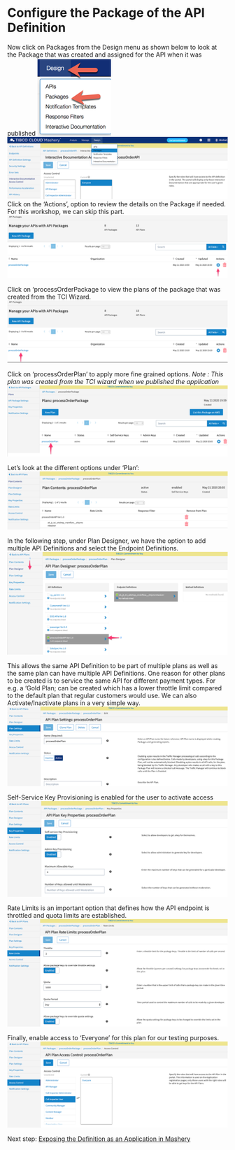 # Configure the Package of the API Definition
Now click on Packages from the Design menu as shown below to look at the Package that was created and assigned for the API when it was published
![MASHDD2](/images/mashdd2/1.png)
![MASHDD2](/images/mashdd2/2.png)
Click on the ‘Actions’, option to review the details on the Package if needed. For this workshop, we can skip this part.
![MASHDD2](/images/mashdd2/3.png)

Click on ‘processOrderPackage to view the plans of the package that was created from the TCI Wizard.
![MASHDD2](/images/mashdd2/4.png)

Click on ‘processOrderPlan’ to apply more fine grained options.
*Note : This plan was created from the TCI wizard when we published the application*
![MASHDD2](/images/mashdd2/5.png)

Let’s look at the different options under ‘Plan’:
![MASHDD2](/images/mashdd2/6.png)

In the following step, under Plan Designer, we have the option to add multiple API Definitions and select the Endpoint Definitions.
![MASHDD2](/images/mashdd2/7.png)

This allows the same API Definition to be part of multiple plans as well as the same plan can have multiple API Definitions.
One reason for other plans to be created is to service the same API for different payment types.
For e.g. a ‘Gold Plan; can be created which has a lower throttle limit compared to the default plan that regular customers would use.
We can also Activate/Inactivate plans in a very simple way.
![MASHDD2](/images/mashdd2/8.png)

Self-Service Key Provisioning is enabled for the user to activate access
![MASHDD2](/images/mashdd2/9.png)

Rate Limits is an important option that defines how the API endpoint is throttled and quota limits are established.
![MASHDD2](/images/mashdd2/10.png)

Finally, enable access to ‘Everyone’ for this plan for our testing purposes.
![MASHDD2](/images/mashdd2/11.png)


Next step: [Exposing the Definition as an Application in Mashery](10.mashdd_3.md)

